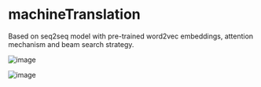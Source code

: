 # machineTranslation
Based on seq2seq model with pre-trained word2vec embeddings, attention mechanism and beam search strategy.

![image](http://github.com/James-Le/machineTranslation/Baseline_loss.png)


![image](http://github.com/James-Le/machineTranslation/BLEU.png)
